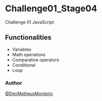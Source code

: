 # Challenge01_Stage04

Challenge 01 JavaScript

## Functionalities

- Variables
- Math operations
- Comparative operators
- Conditional
- Loop


### Author

[@DevMatheusMonteiro](https://github.com/DevMatheusMonteiro)
